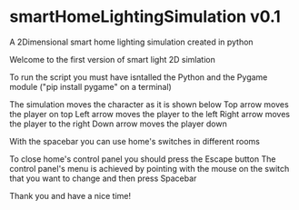 # smartHomeLightingSimulation v0.1
A 2Dimensional smart home lighting simulation created in python

Welcome to the first version of smart light 2D simlation

To run the script you must have isntalled the Python and the Pygame module ("pip install pygame" on a terminal)

The simulation moves the character as it is shown below
Top arrow moves the player on top
Left arrow moves the player to the left
Right arrow moves the player to the right
Down arrow moves the player down

With the spacebar you can use home's switches in different rooms

To close home's control panel you should press the Escape button
The control panel's menu is achieved by pointing with the mouse on the switch that you want to change and then press Spacebar

Thank you and have a nice time!
